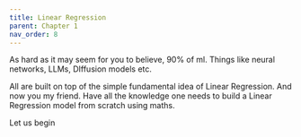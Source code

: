 ```yaml
---
title: Linear Regression
parent: Chapter 1
nav_order: 8
---
```


As hard as it may seem for you to believe, 90% of ml. Things like neural networks, LLMs, DIffusion models etc. 

All are built on top of the simple fundamental idea of Linear Regression. And now you my friend. Have all the knowledge one needs to build a Linear Regression model from scratch using maths. 

Let us begin